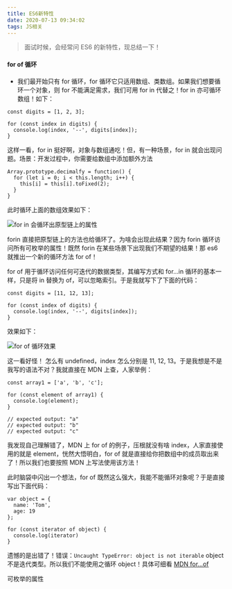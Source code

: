 ```yaml
---
title: ES6新特性
date: 2020-07-13 09:34:02
tags: JS相关
---
```


> 面试时候，会经常问 ES6 的新特性，现总结一下！

#### for of 循环

- 我们最开始只有 for 循环，for 循环它只适用数组、类数组。如果我们想要循环一个对象，则 for 不能满足需求，我们可用 for in 代替之！for in 亦可循环数组！如下：

```
const digits = [1, 2, 3];

for (const index in digits) {
  console.log(index, '--', digits[index]);
}
```

这样一看，for in 挺好啊，对象与数组通吃！但，有一种场景，for in 就会出现问题。场景：开发过程中，你需要给数组中添加额外方法

```
Array.prototype.decimalfy = function() {
  for (let i = 0; i < this.length; i++) {
    this[i] = this[i].toFixed(2);
  }
}
```

此时循环上面的数组效果如下：

![for in 会循环出原型链上的属性](http://file.798run.top/img/blog/20200713/forin_proto.png)

forin 直接把原型链上的方法也给循环了。为啥会出现此结果？因为 forin 循环访问所有可枚举的属性！既然 forin 在某些场景下出现我们不期望的结果！那 es6 就推出一个新的循环方法 for of！

for of 用于循环访问任何可迭代的数据类型，其编写方式和 for...in 循环的基本一样，只是将 in 替换为 of，可以忽略索引。于是我就写下了下面的代码：

```
const digits = [11, 12, 13];

for (const index of digits) {
  console.log(index, '--', digits[index]);
}

```

效果如下：

![for of 循环效果](http://file.798run.top/img/blog/20200713/for_of.png)

这一看好怪！ 怎么有 undefined，index 怎么分别是 11, 12, 13。于是我想是不是我写的语法不对？我就直接在 MDN 上查，人家举例：

```
const array1 = ['a', 'b', 'c'];

for (const element of array1) {
  console.log(element);
}

// expected output: "a"
// expected output: "b"
// expected output: "c"
```

我发现自己理解错了，MDN 上 for of 的例子，压根就没有啥 index，人家直接使用的就是 element，恍然大悟明白，for of 就是直接给你把数组中的成员取出来了！所以我们也要按照 MDN 上写法使用该方法！

此时脑袋中闪出一个想法，for of 既然这么强大，我能不能循环对象呢？于是直接写出下面代码：

```
var object = {
  name: 'Tom',
  age: 19
};

for (const iterator of object) {
  console.log(iterator)
}

```

遗憾的是出错了！错误：`Uncaught TypeError: object is not iterable` object 不是迭代类型。所以我们不能使用之循环 object！具体可细看 [MDN for...of](https://developer.mozilla.org/zh-CN/docs/Web/JavaScript/Reference/Statements/for...of)


可枚举的属性